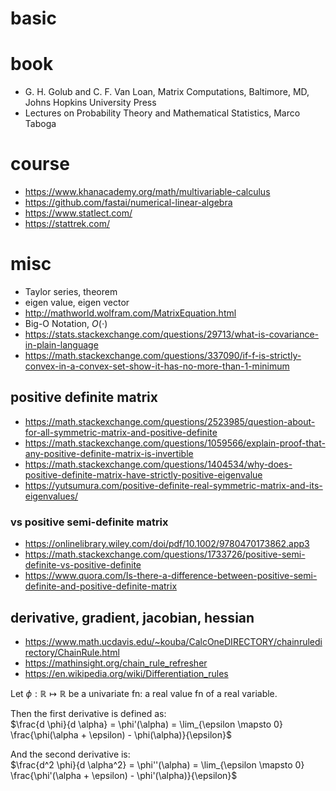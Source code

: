 # basic

# book
* G. H. Golub and C. F. Van Loan, Matrix Computations, Baltimore, MD, Johns Hopkins University Press
* Lectures on Probability Theory and Mathematical Statistics, Marco Taboga

# course
* https://www.khanacademy.org/math/multivariable-calculus
* https://github.com/fastai/numerical-linear-algebra
* https://www.statlect.com/
* https://stattrek.com/

# misc
* Taylor series, theorem
* eigen value, eigen vector
* http://mathworld.wolfram.com/MatrixEquation.html
* Big-O Notation, $O(\cdot)$
* https://stats.stackexchange.com/questions/29713/what-is-covariance-in-plain-language
* https://math.stackexchange.com/questions/337090/if-f-is-strictly-convex-in-a-convex-set-show-it-has-no-more-than-1-minimum

## positive definite matrix
* https://math.stackexchange.com/questions/2523985/question-about-for-all-symmetric-matrix-and-positive-definite
* https://math.stackexchange.com/questions/1059566/explain-proof-that-any-positive-definite-matrix-is-invertible
* https://math.stackexchange.com/questions/1404534/why-does-positive-definite-matrix-have-strictly-positive-eigenvalue
* https://yutsumura.com/positive-definite-real-symmetric-matrix-and-its-eigenvalues/

### vs positive semi-definite matrix
* https://onlinelibrary.wiley.com/doi/pdf/10.1002/9780470173862.app3
* https://math.stackexchange.com/questions/1733726/positive-semi-definite-vs-positive-definite
* https://www.quora.com/Is-there-a-difference-between-positive-semi-definite-and-positive-definite-matrix

## derivative, gradient, jacobian, hessian
* https://www.math.ucdavis.edu/~kouba/CalcOneDIRECTORY/chainruledirectory/ChainRule.html
* https://mathinsight.org/chain_rule_refresher
* https://en.wikipedia.org/wiki/Differentiation_rules

Let $\phi: \mathbb{R} \mapsto \mathbb{R}$ be a univariate fn: a real value fn of a real variable.

Then the first derivative is defined as:</br>
$\frac{d \phi}{d \alpha} = \phi'(\alpha) = \lim_{\epsilon \mapsto 0} \frac{\phi(\alpha + \epsilon) - \phi(\alpha)}{\epsilon}$

And the second derivative is: </br>
$\frac{d^2 \phi}{d \alpha^2} = \phi''(\alpha) = \lim_{\epsilon \mapsto 0} \frac{\phi'(\alpha + \epsilon) - \phi'(\alpha)}{\epsilon}$


